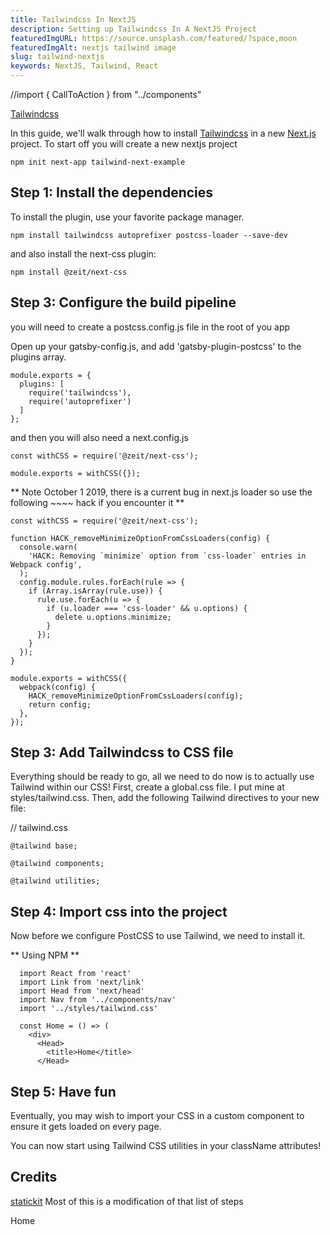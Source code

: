 ```yaml
---
title: Tailwindcss In NextJS
description: Setting up Tailwindcss In A NextJS Project
featuredImgURL: https://source.unsplash.com/featured/?space,moon
featuredImgAlt: nextjs tailwind image
slug: tailwind-nextjs
keywords: NextJS, Tailwind, React
---
```


//import { CallToAction } from "../components"


[Tailwindcss](https://www.tailwindcss.com)

In this guide, we'll walk through how to install [Tailwindcss](https://www.tailwindcss.com) in a new [Next.js](https://nextjs.org) project.
To start off you will create a new nextjs project

```
npm init next-app tailwind-next-example

```

## Step 1: Install the dependencies

To install the plugin, use your favorite package manager.

```
npm install tailwindcss autoprefixer postcss-loader --save-dev
```

and also install the next-css plugin:

```
npm install @zeit/next-css
```

## Step 3: Configure the build pipeline

you will need to create a postcss.config.js file in the root of you app

Open up your gatsby-config.js, and add 'gatsby-plugin-postcss' to the plugins array.

```
module.exports = {
  plugins: [
    require('tailwindcss'),
    require('autoprefixer')
  ]
};
```

and then you will also need a next.config.js

```
const withCSS = require('@zeit/next-css');

module.exports = withCSS({});

```

** Note October 1 2019, there is a current bug in next.js loader so use the following ~~~~ hack if you encounter it **

```
const withCSS = require('@zeit/next-css');

function HACK_removeMinimizeOptionFromCssLoaders(config) {
  console.warn(
    'HACK: Removing `minimize` option from `css-loader` entries in Webpack config',
  );
  config.module.rules.forEach(rule => {
    if (Array.isArray(rule.use)) {
      rule.use.forEach(u => {
        if (u.loader === 'css-loader' && u.options) {
          delete u.options.minimize;
        }
      });
    }
  });
}

module.exports = withCSS({
  webpack(config) {
    HACK_removeMinimizeOptionFromCssLoaders(config);
    return config;
  },
});

```

## Step 3: Add Tailwindcss to CSS file

Everything should be ready to go, all we need to do now is to actually use Tailwind within our CSS! First, create a global.css file. I put mine at styles/tailwind.css. Then, add the following Tailwind directives to your new file:

// tailwind.css

```
@tailwind base;

@tailwind components;

@tailwind utilities;
```

## Step 4: Import css into the project

Now before we configure PostCSS to use Tailwind, we need to install it.

** Using NPM **

```
  import React from 'react'
  import Link from 'next/link'
  import Head from 'next/head'
  import Nav from '../components/nav'
  import '../styles/tailwind.css'

  const Home = () => (
    <div>
      <Head>
        <title>Home</title>
      </Head>
```

## Step 5: Have fun

Eventually, you may wish to import your CSS in a custom component to ensure it gets loaded on every page.

You can now start using Tailwind CSS utilities in your className attributes!



## Credits

[statickit](https://statickit.com/guides/next-js-tailwind) Most of this is a modification of that list of steps


<CallToAction url="/" align="center">
  Home
</CallToAction> 